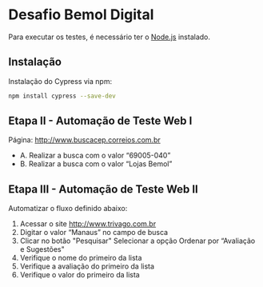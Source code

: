 # Desafio Bemol Digital

Para executar os testes, é necessário ter o [Node.js](https://nodejs.org/en/) instalado.

## Instalação
Instalação do Cypress via npm:
```bash
npm install cypress --save-dev
````

## Etapa II - Automação de Teste Web I
Página: http://www.buscacep.correios.com.br
- A. Realizar a busca com o valor “69005-040”
- B. Realizar a busca com o valor “Lojas Bemol”

## Etapa III - Automação de Teste Web II
Automatizar o fluxo definido abaixo:
1. Acessar o site http://www.trivago.com.br
2. Digitar o valor “Manaus” no campo de busca
3. Clicar no botão "Pesquisar" Selecionar a opção Ordenar por “Avaliação e
Sugestões"
4. Verifique o nome do primeiro da lista
5. Verifique a avaliação do primeiro da lista
6. Verifique o valor do primeiro da lista
